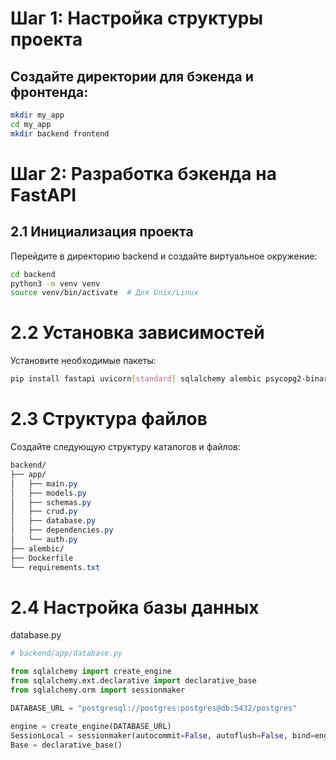 # Шаг 1: Настройка структуры проекта
## Создайте директории для бэкенда и фронтенда:

```bash
mkdir my_app
cd my_app
mkdir backend frontend
```

# Шаг 2: Разработка бэкенда на FastAPI
## 2.1 Инициализация проекта

Перейдите в директорию backend и создайте виртуальное окружение:

```bash
cd backend
python3 -m venv venv
source venv/bin/activate  # Для Unix/Linux
```

# 2.2 Установка зависимостей

Установите необходимые пакеты:

```bash
pip install fastapi uvicorn[standard] sqlalchemy alembic psycopg2-binary passlib[bcrypt] python-jose
```

# 2.3 Структура файлов

Создайте следующую структуру каталогов и файлов:

```css
backend/
├── app/
│   ├── main.py
│   ├── models.py
│   ├── schemas.py
│   ├── crud.py
│   ├── database.py
│   ├── dependencies.py
│   └── auth.py
├── alembic/
├── Dockerfile
└── requirements.txt
```

# 2.4 Настройка базы данных

database.py

```python
# backend/app/database.py

from sqlalchemy import create_engine
from sqlalchemy.ext.declarative import declarative_base
from sqlalchemy.orm import sessionmaker

DATABASE_URL = "postgresql://postgres:postgres@db:5432/postgres"

engine = create_engine(DATABASE_URL)
SessionLocal = sessionmaker(autocommit=False, autoflush=False, bind=engine)
Base = declarative_base()
```